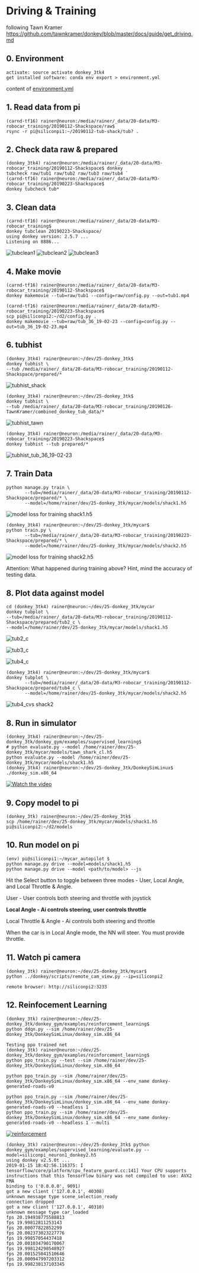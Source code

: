 # Driving & Training 

following Tawn Kramer
https://github.com/tawnkramer/donkey/blob/master/docs/guide/get_driving.md

## 0. Environment
```
activate: source activate donkey_3tk4
get installed software: conda env export > environment.yml 
```
content of [environment.yml](https://github.com/Heavy02011/50-donkey/blob/master/environment.yml)

## 1. Read data from pi 
```
(carnd-tf16) rainer@neuron:/media/rainer/_data/20-data/M3-robocar_training/20190112-Shackspace/raw$ 
rsync -r pi@siliconpi1:~/20190112-tub-shack/tub? . 
```

## 2. Check data raw & prepared 
```
(donkey_3tk4) rainer@neuron:/media/rainer/_data/20-data/M3-robocar_training/20190112-Shackspace$ donkey 
tubcheck raw/tub1 raw/tub2 raw/tub3 raw/tub4 `
(carnd-tf16) rainer@neuron:/media/rainer/_data/20-data/M3-robocar_training/20190223-Shackspace$ 
donkey tubcheck tub*
```

## 3. Clean data 
```
(carnd-tf16) rainer@neuron:/media/rainer/_data/20-data/M3-robocar_training$ 
donkey tubclean 20190223-Shackspace/
using donkey version: 2.5.7 ...
Listening on 8886...
```
![tubclean1](https://github.com/Heavy02011/50-donkey/blob/master/images/tubclean1.png)
![tubclean2](https://github.com/Heavy02011/50-donkey/blob/master/images/tubclean2.png)
![tubclean3](https://github.com/Heavy02011/50-donkey/blob/master/images/tubclean3.png)

## 4. Make movie 
```
(carnd-tf16) rainer@neuron:/media/rainer/_data/20-data/M3-robocar_training/20190112-Shackspace$ 
donkey makemovie --tub=raw/tub1 --config=raw/config.py --out=tub1.mp4 

(carnd-tf16) rainer@neuron:/media/rainer/_data/20-data/M3-robocar_training/20190223-Shackspace$
scp pi@siliconpi2:~/d2/config.py .
donkey makemovie --tub=raw/tub_36_19-02-23 --config=config.py --out=tub_36_19-02-23.mp4
```

## 6. tubhist 
```
(donkey_3tk4) rainer@neuron:~/dev/25-donkey_3tk$ 
donkey tubhist \
--tub /media/rainer/_data/20-data/M3-robocar_training/20190112-Shackspace/prepared/*
```

![tubhist_shack](https://github.com/Heavy02011/50-donkey/blob/master/images/tubhist_shack1_Data.png)

```
(donkey_3tk4) rainer@neuron:~/dev/25-donkey_3tk$ 
donkey tubhist \
--tub /media/rainer/_data/20-data/M3-robocar_training/20190126-TawnKramer/combined_donkey_tub_data/* 
```

![tubhist_tawn](https://github.com/Heavy02011/50-donkey/blob/master/images/tubhist_TawnKramar_Data.png)

```
(donkey_3tk4) rainer@neuron:/media/rainer/_data/20-data/M3-robocar_training/20190223-Shackspace$ 
donkey tubhist --tub prepared/*
```
![tubhist_tub_36_19-02-23](https://github.com/Heavy02011/50-donkey/blob/master/images/tubhist_tub_36_19-02-23.png)


## 7. Train Data

```(donkey_3tk4) rainer@neuron:~/dev/25-donkey_3tk/mycar/$ 
python manage.py train \
       --tub=/media/rainer/_data/20-data/M3-robocar_training/20190112-Shackspace/prepared/* \
       --model=/home/rainer/dev/25-donkey_3tk/mycar/models/shack1.h5 
```

![model loss for training shack1.h5](https://github.com/Heavy02011/50-donkey/blob/master/images/model_loss_shack1.png)

```
(donkey_3tk4) rainer@neuron:~/dev/25-donkey_3tk/mycar$ 
python train.py \
       --tub=/media/rainer/_data/20-data/M3-robocar_training/20190223-Shackspace/prepared/* \
       --model=/home/rainer/dev/25-donkey_3tk/mycar/models/shack2.h5
```
![model loss for training shack2.h5](https://github.com/Heavy02011/50-donkey/blob/master/images/model_loss_shack2.png)

Attention: What happened during training above? Hint, mind the accuracy of testing data.

## 8. Plot data against model 
```
cd (donkey_3tk4) rainer@neuron:~/dev/25-donkey_3tk/mycar
donkey tubplot \
--tub=/media/rainer/_data/20-data/M3-robocar_training/20190112-Shackspace/prepared/tub2_c \
--model=/home/rainer/dev/25-donkey_3tk/mycar/models/shack1.h5 
```

![tub2_c](https://github.com/Heavy02011/50-donkey/blob/master/images/shack1_vs_tub2_c.png)

![tub3_c](https://github.com/Heavy02011/50-donkey/blob/master/images/shack1_vs_tub3_c.png)

![tub4_c](https://github.com/Heavy02011/50-donkey/blob/master/images/shack1_vs_tub4_c.png)

```
(donkey_3tk4) rainer@neuron:~/dev/25-donkey_3tk/mycar$ 
donkey tubplot \
       --tub=/media/rainer/_data/20-data/M3-robocar_training/20190112-Shackspace/prepared/tub4_c \
       --model=/home/rainer/dev/25-donkey_3tk/mycar/models/shack2.h5 
```
![tub4_cvs shack2](https://github.com/Heavy02011/50-donkey/blob/master/images/shack1_tub4c_vs_shack2-model.png)

## 8. Run in simulator 
```
(donkey_3tk4) rainer@neuron:~/dev/25-donkey_3tk/donkey_gym/examples/supervised_learning$ 
# python evaluate.py --model /home/rainer/dev/25-donkey_3tk/mycar/models/tawn_shark_cl.h5 
python evaluate.py --model /home/rainer/dev/25-donkey_3tk/mycar/models/shack1.h5 
(donkey_3tk4) rainer@neuron:~/dev/25-donkey_3tk/DonkeySimLinux$ ./donkey_sim.x86_64  
```
[![Watch the video](https://github.com/Heavy02011/50-donkey/blob/master/images/simulator_shack1.png)](https://youtu.be/LuXiSPAWJ_I)

## 9. Copy model to pi 
```
(donkey_3tk) rainer@neuron:~/dev/25-donkey_3tk$ 
scp /home/rainer/dev/25-donkey_3tk/mycar/models/shack1.h5 pi@siliconpi2:~/d2/models
```

## 10. Run model on pi 
```
(env) pi@siliconpi1:~/mycar_autopilot $ 
python manage.py drive --model=models/shack1.h5  
python manage.py drive --model <path/to/model> --js
```

Hit the Select button to toggle between three modes - User, Local Angle, and Local Throttle & Angle.

User - User controls both steering and throttle with joystick

**Local Angle - Ai controls steering, user controls throttle**

Local Throttle & Angle - Ai controls both steering and throttle

When the car is in Local Angle mode, the NN will steer. You must provide throttle.
 
## 11. Watch pi camera 
```
(donkey_3tk) rainer@neuron:~/dev/25-donkey_3tk/mycar$ 
python ../donkey/scripts/remote_cam_view.py --ip=siliconpi2 

remote browser: http://siliconpi2:3233 
```

## 12.	Reinfocement Learning
	
	(donkey_3tk) rainer@neuron:~/dev/25-donkey_3tk/donkey_gym/examples/reinforcement_learning$ 
	python ddqn.py --sim /home/rainer/dev/25-donkey_3tk/DonkeySimLinux/donkey_sim.x86_64 
	
	Testing ppo trained net
	(donkey_3tk) rainer@neuron:~/dev/25-donkey_3tk/donkey_gym/examples/reinforcement_learning$ 
	python ppo_train.py --test --sim /home/rainer/dev/25-donkey_3tk/DonkeySimLinux/donkey_sim.x86_64 
	
	python ppo_train.py --sim /home/rainer/dev/25-donkey_3tk/DonkeySimLinux/donkey_sim.x86_64 --env_name donkey-generated-roads-v0
	
	python ppo_train.py --sim /home/rainer/dev/25-donkey_3tk/DonkeySimLinux/donkey_sim.x86_64 --env_name donkey-generated-roads-v0 --headless 1
	python ppo_train.py --sim /home/rainer/dev/25-donkey_3tk/DonkeySimLinux/donkey_sim.x86_64 --env_name donkey-generated-roads-v0 --headless 1 --multi

[![reinforcement](https://github.com/Heavy02011/50-donkey/blob/master/images/DataTawn.jpeg)](https://youtu.be/RxJFzar_0l4)



	(donkey_3tk) rainer@neuron:~/dev/25-donkey_3tk$ python donkey_gym/examples/supervised_learning/evaluate.py --model=siliconpi_neuron1_donkey2.h5
	using donkey v2.5.0t ...
	2019-01-15 18:42:56.116375: I tensorflow/core/platform/cpu_feature_guard.cc:141] Your CPU supports instructions that this TensorFlow binary was not compiled to use: AVX2 FMA
	binding to ('0.0.0.0', 9091)
	got a new client ('127.0.0.1', 40308)
	unknown message type scene_selection_ready
	connection dropped
	got a new client ('127.0.0.1', 40310)
	unknown message type car_loaded
	fps 20.194938775588813
	fps 19.99812811253143
	fps 20.00077822852299
	fps 20.002373023227776
	fps 19.99857054437418
	fps 20.001034790170067
	fps 19.998124298548927
	fps 20.001525041510646
	fps 20.000947997203312
	fps 19.998230137103345

